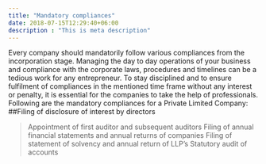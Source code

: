 ```yaml
---
title: "Mandatory compliances"
date: 2018-07-15T12:29:40+06:00
description : "This is meta description"
---
```


 Every company should mandatorily follow various compliances from the incorporation stage. Managing the day to day operations of your business and  compliance with the corporate laws, procedures and timelines can be a tedious work for any entrepreneur. To stay disciplined and to ensure fulfilment of compliances in the mentioned time frame without any interest or penalty, it is essential for the companies to take the help of professionals.
 Following are the mandatory compliances for a Private Limited Company:
 ##Filing of disclosure of interest by directors</b>
 >Appointment of first auditor and subsequent auditors
 >Filing of annual financial statements and annual returns of companies
 >Filing of statement of solvency and annual return of LLP’s
 >Statutory audit of accounts